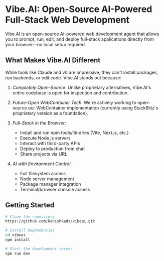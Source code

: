 # Vibe.AI: Open-Source AI-Powered Full-Stack Web Development

Vibe.AI is an open-source AI-powered web development agent that allows you to prompt, run, edit, and deploy full-stack applications directly from your browser—no local setup required.


## What Makes Vibe.AI Different

While tools like Claude and v0 are impressive, they can't install packages, run backends, or edit code. Vibe.AI stands out because:

1. *Completely Open-Source*: Unlike proprietary alternatives, Vibe.AI's entire codebase is open for inspection and contribution.
   
2. *Future-Open WebContainer Tech*: We're actively working to open-source our WebContainer implementation (currently using StackBlitz's proprietary version as a foundation).

3. *Full-Stack in the Browser*:
   - Install and run npm tools/libraries (Vite, Next.js, etc.)
   - Execute Node.js servers
   - Interact with third-party APIs
   - Deploy to production from chat
   - Share projects via URL

4. *AI with Environment Control*:
   - Full filesystem access
   - Node server management
   - Package manager integration
   - Terminal/browser console access

## Getting Started

```bash
# Clone the repository
https://github.com/kanishkadz/vibeai.git

# Install dependencies
cd vibeai
npm install

# Start the development server
npm run dev

